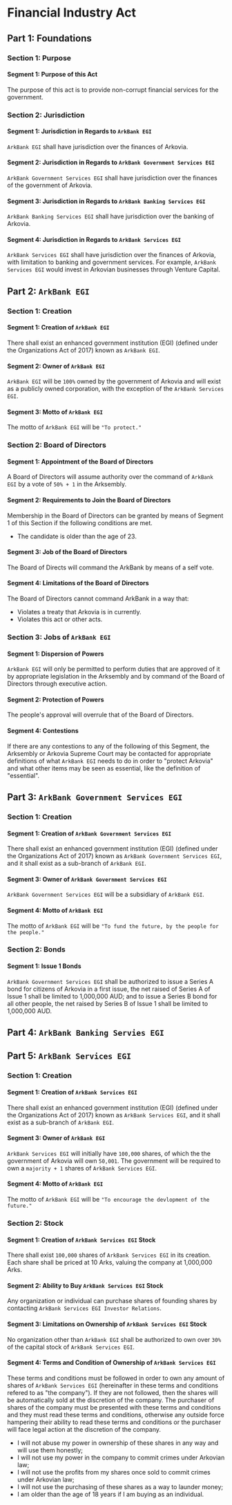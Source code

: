 # Financial Industry Act

## Part 1: Foundations
### Section 1: Purpose
#### Segment 1: Purpose of this Act
The purpose of this act is to provide non-corrupt financial services for the government.

### Section 2: Jurisdiction
#### Segment 1: Jurisdiction in Regards to `ArkBank EGI`
`ArkBank EGI` shall have jurisdiction over the finances of Arkovia.

#### Segment 2: Jurisdiction in Regards to `ArkBank Government Services EGI`
`ArkBank Government Services EGI` shall have jurisdiction over the finances of the government of Arkovia.

#### Segment 3: Jurisdiction in Regards to `ArkBank Banking Services EGI`
`ArkBank Banking Services EGI` shall have jurisdiction over the banking of Arkovia.

#### Segment 4: Jurisdiction in Regards to `ArkBank Services EGI`
`ArkBank Services EGI` shall have jurisdiction over the finances of Arkovia, with limitation to banking and government services. For example, `ArkBank Services EGI` would invest in Arkovian businesses through Venture Capital.

## Part 2: `ArkBank EGI`
### Section 1: Creation
#### Segment 1: Creation of `ArkBank EGI`
There shall exist an enhanced government institution (EGI) (defined under the Organizations Act of 2017) known as `ArkBank EGI`.

#### Segment 2: Owner of `ArkBank EGI`
`ArkBank EGI` will be `100%` owned by the government of Arkovia and will exist as a publicly owned corporation, with the exception of the `ArkBank Services EGI`.

#### Segment 3: Motto of `ArkBank EGI`
The motto of `ArkBank EGI` will be `"To protect."`

### Section 2: Board of Directors
#### Segment 1: Appointment of the Board of Directors
A Board of Directors will assume authority over the command of `ArkBank EGI` by a vote of `50% + 1` in the Arksembly.

#### Segment 2: Requirements to Join the Board of Directors
Membership in the Board of Directors can be granted by means of Segment 1 of this Section if the following conditions are met.
- The candidate is older than the age of 23.

#### Segment 3: Job of the Board of Directors
The Board of Directs will command the ArkBank by means of a self vote.

#### Segment 4: Limitations of the Board of Directors
The Board of Directors cannot command ArkBank in a way that:
- Violates a treaty that Arkovia is in currently.
- Violates this act or other acts.

### Section 3: Jobs of `ArkBank EGI`
#### Segment 1: Dispersion of Powers
`ArkBank EGI` will only be permitted to perform duties that are approved of it by appropriate legislation in the Arksembly and by command of the Board of Directors through executive action.

#### Segment 2: Protection of Powers
The people's approval will overrule that of the Board of Directors.

#### Segment 4: Contestions
If there are any contestions to any of the following of this Segment, the Arksembly or Arkovia Supreme Court may be contacted for appropriate definitions of what `ArkBank EGI` needs to do in order to "protect Arkovia" and what other items may be seen as essential, like the definition of "essential".

## Part 3: `ArkBank Government Services EGI`
### Section 1: Creation
#### Segment 1: Creation of `ArkBank Government Services EGI`
There shall exist an enhanced government institution (EGI) (defined under the Organizations Act of 2017) known as `ArkBank Government Services EGI`, and it shall exist as a sub-branch of `ArkBank EGI`.

#### Segment 3: Owner of `ArkBank Government Services EGI`
`ArkBank Government Services EGI` will be a subsidiary of `ArkBank EGI`.

#### Segment 4: Motto of `ArkBank EGI`
The motto of `ArkBank EGI` will be `"To fund the future, by the people for the people."`

### Section 2: Bonds
#### Segment 1: Issue 1 Bonds
`ArkBank Government Services EGI` shall be authorized to issue a Series A bond for citizens of Arkovia in a first issue, the net raised of Series A of Issue 1 shall be limited to 1,000,000 AUD; and to issue a Series B bond for all other people, the net raised by Series B of Issue 1 shall be limited to 1,000,000 AUD.

## Part 4: `ArkBank Banking Servies EGI`

## Part 5: `ArkBank Services EGI`
### Section 1: Creation
#### Segment 1: Creation of `ArkBank Services EGI`
There shall exist an enhanced government institution (EGI) (defined under the Organizations Act of 2017) known as `ArkBank Services EGI`, and it shall exist as a sub-branch of `ArkBank EGI`.

#### Segment 3: Owner of `ArkBank EGI`
`ArkBank Services EGI` will initially have `100,000` shares, of which the the government of Arkovia will own `50,001`. The government will be required to own a `majority + 1` shares of `ArkBank Services EGI`.

#### Segment 4: Motto of `ArkBank EGI`
The motto of `ArkBank EGI` will be `"To encourage the devlopment of the future."`

### Section 2: Stock
#### Segment 1: Creation of `ArkBank Services EGI` Stock
There shall exist `100,000` shares of `ArkBank Services EGI` in its creation. Each share shall be priced at 10 Arks, valuing the company at 1,000,000 Arks.

#### Segment 2: Ability to Buy `ArkBank Services EGI` Stock
Any organization or individual can purchase shares of founding shares by contacting `ArkBank Services EGI Investor Relations`.

#### Segment 3: Limitations on Ownership of `ArkBank Services EGI` Stock
No organization other than `ArkBank EGI` shall be authorized to own over `30%` of the capital stock of `ArkBank Services EGI`.

#### Segment 4: Terms and Condition of Ownership of `ArkBank Services EGI`
These terms and conditions must be followed in order to own any amount of shares of `ArkBank Services EGI` (hereinafter in these terms and conditions refered to as "the company"). If they are not followed, then the shares will be automatically sold at the discretion of the company. The purchaser of shares of the company must be presented with these terms and conditions and they must read these terms and conditions, otherwise any outside force hampering their ability to read these terms and conditions or the purchaser will face legal action at the discretion of the company.
- I will not abuse my power in ownership of these shares in any way and will use them honestly;
- I will not use my power in the company to commit crimes under Arkovian law;
- I will not use the profits from my shares once sold to commit crimes under Arkovian law;
- I will not use the purchasing of these shares as a way to launder money;
- I am older than the age of 18 years if I am buying as an individual.
